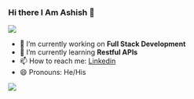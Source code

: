### Hi there I Am Ashish  👋
![](https://komarev.com/ghpvc/?username=Ashish-AI)

- 🔭 I’m currently working on **Full Stack Development**
- 🌱 I’m currently learning **Restful APIs**
- 📫 How to reach me: [Linkedin](https://www.linkedin.com/in/ashish-chaubey-934b1b190/)
- 😄 Pronouns: He/His

<img src="https://github-readme-stats.vercel.app/api?username=Ashish-AI&&show_icons=true&count_private=true&title_color=ffffff&icon_color=bb2acf&text_color=daf7dc&bg_color=151515">
